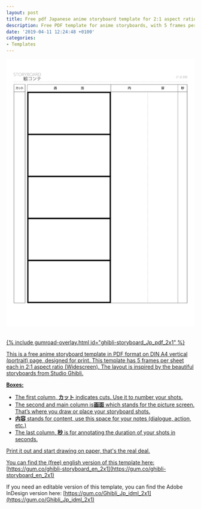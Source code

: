 ```yaml
---
layout: post
title: Free pdf Japanese anime storyboard template for 2:1 aspect ratio
description: Free PDF template for anime storyboards, with 5 frames per sheet, for 2:1 aspect ratio
date: '2019-04-11 12:24:48 +0100'
categories:
- Templates
---
```

<a href="https://gum.co/ghibli-storyboard_Jp_pdf_2x1"><img src="/images/Film-Storyboards.com_Free_PDF_Japanese_Anime_Storyboard-template_2x1_vertical.png"/><br/><br/>

{% include gumroad-overlay.html id="ghibli-storyboard_Jp_pdf_2x1" %}

This is a free anime storyboard template in PDF format on DIN A4 vertical (portrait) page, designed for print. This template has 5 frames per sheet each in 2:1 aspect ratio (Widescreen). The layout is inspired by the beautiful storyboards from Studio Ghibli.

**Boxes:**

- The first column, **カット** indicates cuts. Use it to number your shots.
- The second and main column is**画面** which stands for the picture screen. That’s where you draw or place your storyboard shots.
- **内容** stands for content, use this space for your notes (dialogue, action, etc.)
- The last column, **秒** is for annotating the duration of your shots in seconds.


Print it out and start drawing on paper, that's the real deal.



You can find the (free) english version of this template here:[https://gum.co/ghibli-storyboard_en_2x1](https://gum.co/ghibli-storyboard_en_2x1)

If you need an editable version of this template, you can find the Adobe InDesign version here: [https://gum.co/Ghibli_Jp_idml_2x1](https://gum.co/Ghibli_Jp_idml_2x1)
